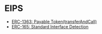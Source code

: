 # EIPS

- [ERC-1363: Payable Token(transferAndCall)](https://github.com/fullstack-development/blockchain-wiki-en/blob/main/EIPs/erc-1363.md)
- [ERC-165: Standard Interface Detection](./erc-165.md)
